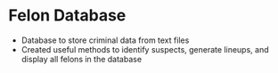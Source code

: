 # Felon Database
* Database to store criminal data from text files
* Created useful methods to identify suspects, generate lineups, and display all felons in the database
